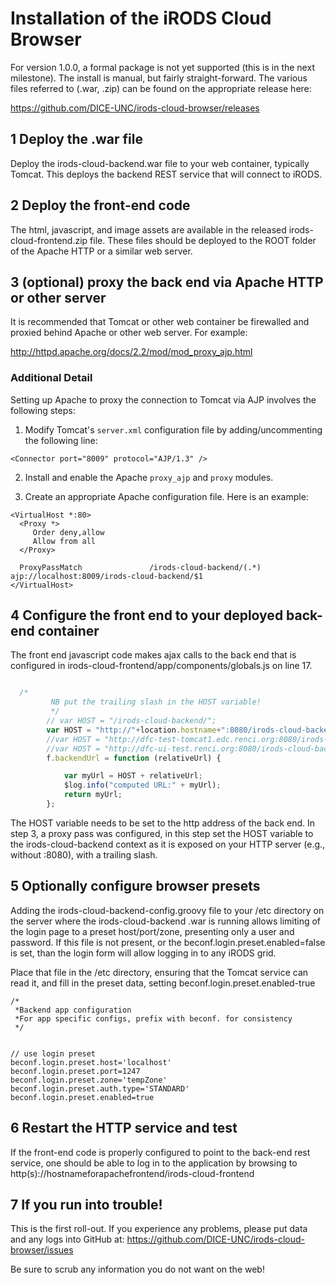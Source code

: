 # Installation of the iRODS Cloud Browser

For version 1.0.0, a formal package is not yet supported (this is in the next milestone).  The install is manual, but fairly straight-forward.  The
various files referred to (.war, .zip) can be found on the appropriate release here:

https://github.com/DICE-UNC/irods-cloud-browser/releases

## 1 Deploy the .war file

Deploy the irods-cloud-backend.war file to your web container, typically Tomcat.  This deploys the backend REST service that will connect to iRODS.

## 2 Deploy the front-end code

The html, javascript, and image assets are available in the released irods-cloud-frontend.zip file.  These files should be deployed to the ROOT folder of the Apache HTTP or a similar web server.  


## 3 (optional) proxy the back end via Apache HTTP or other server

It is recommended that Tomcat or other web container be firewalled and proxied behind Apache or other web server.  For example:

http://httpd.apache.org/docs/2.2/mod/mod_proxy_ajp.html

### Additional Detail
Setting up Apache to proxy the connection to Tomcat via AJP involves the following steps:

1. Modify Tomcat's `server.xml` configuration file by adding/uncommenting the following line:
```
<Connector port="8009" protocol="AJP/1.3" />
```
2. Install and enable the Apache `proxy_ajp` and `proxy` modules.

3. Create an appropriate Apache configuration file. Here is an example:

```
<VirtualHost *:80>
  <Proxy *>
     Order deny,allow
     Allow from all
  </Proxy>

  ProxyPassMatch               /irods-cloud-backend/(.*)       ajp://localhost:8009/irods-cloud-backend/$1
</VirtualHost>
```

## 4 Configure the front end to your deployed back-end container

The front end javascript code makes ajax calls to the back end that is configured in irods-cloud-frontend/app/components/globals.js on 
line 17.

```Javascript

  /*
         NB put the trailing slash in the HOST variable!
         */
        // var HOST = "/irods-cloud-backend/";
        var HOST = "http://"+location.hostname+":8080/irods-cloud-backend/";
        //var HOST = "http://dfc-test-tomcat1.edc.renci.org:8080/irods-cloud-backend/";
        //var HOST = "http://dfc-ui-test.renci.org:8080/irods-cloud-backend/";
        f.backendUrl = function (relativeUrl) {

            var myUrl = HOST + relativeUrl;
            $log.info("computed URL:" + myUrl);
            return myUrl;
        };


```

The HOST variable needs to be set to the http address of the back end. In step 3, a proxy pass was configured, in this step
 set the HOST variable to the irods-cloud-backend context as it is exposed on your HTTP server (e.g., without :8080), with a trailing slash.
 
 
## 5 Optionally configure browser presets

Adding the irods-cloud-backend-config.groovy file to your /etc directory on the server where the irods-cloud-backend .war 
is running allows limiting of the login page to a preset host/port/zone, presenting only a user and password.  If this
file is not present, or the beconf.login.preset.enabled=false is set, than the login form will allow logging in to any iRODS 
grid.

Place that file in the /etc directory, ensuring that the Tomcat service can read it, and fill in the preset data, setting beconf.login.preset.enabled-true

```
/*
 *Backend app configuration
 *For app specific configs, prefix with beconf. for consistency 
 */


// use login preset
beconf.login.preset.host='localhost'
beconf.login.preset.port=1247
beconf.login.preset.zone='tempZone'
beconf.login.preset.auth.type='STANDARD'
beconf.login.preset.enabled=true

```

## 6 Restart the HTTP service and test

If the front-end code is properly configured to point to the back-end rest service, one should be able to log in to the application
by browsing to http(s)://hostnameforapachefrontend/irods-cloud-frontend

## 7 If you run into trouble!

This is the first roll-out.  If you experience any problems, please put data and any logs into GitHub at:
https://github.com/DICE-UNC/irods-cloud-browser/issues


Be sure to scrub any information you do not want on the web!  
